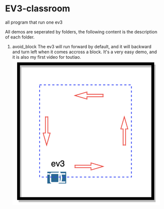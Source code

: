# EV3-classroom
all program that run one ev3


All demos are seperated by folders, the following content is the description of each folder.

1. avoid_block
The ev3 will run forward by default, and it will backward and turn left when it comes accross a block. It's a very easy demo, and it is also my first video for toutiao.
![image](https://github.com/haiyongsong1921/EV3-classroom/blob/master/avoid_block/drive_path.png)
